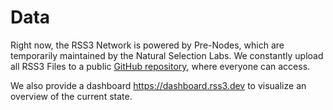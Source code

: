 # Data

Right now, the RSS3 Network is powered by Pre-Nodes, which are temporarily maintained by the Natural Selection Labs. We constantly upload all RSS3 Files to a public [GitHub repository](https://github.com/NaturalSelectionLabs/RSS3-Network-Data), where everyone can access.

We also provide a dashboard <https://dashboard.rss3.dev> to visualize an overview of the current state.